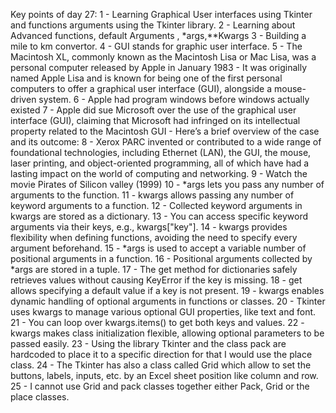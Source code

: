 Key points of day 27:
1 - Learning Graphical User interfaces using Tkinter and functions arguments using the Tkinter library.
2 - Learning about Advanced functions, default Arguments , *args,**Kwargs
3 - Building a mile to km convertor.
4 - GUI stands for graphic user interface.
5 - The Macintosh XL, commonly known as the Macintosh Lisa or Mac Lisa, was a personal computer released by Apple in January 1983 - It was originally named Apple Lisa and is known for being one of the first personal computers to offer a graphical user interface (GUI), alongside a mouse-driven system.
6 - Apple had program windows before windows actually existed
7 -  Apple did sue Microsoft over the use of the graphical user interface (GUI), claiming that Microsoft had infringed on its intellectual property related to the Macintosh GUI - Here’s a brief overview of the case and its outcome:
8 - Xerox PARC invented or contributed to a wide range of foundational technologies, including Ethernet (LAN), the GUI, the mouse, laser printing, and object-oriented programming, all of which have had a lasting impact on the world of computing and networking.
9 - Watch the movie Pirates of Silicon valley (1999)
10 - *args lets you pass any number of arguments to the function.
11 - kwargs allows passing any number of keyword arguments to a function.
12 - Collected keyword arguments in kwargs are stored as a dictionary.
13 - You can access specific keyword arguments via their keys, e.g., kwargs["key"].
14 - kwargs provides flexibility when defining functions, avoiding the need to specify every argument beforehand.
15 - *args is used to accept a variable number of positional arguments in a function.
16 - Positional arguments collected by *args are stored in a tuple.
17 - The get method for dictionaries safely retrieves values without causing KeyError if the key is missing.
18 - get allows specifying a default value if a key is not present.
19 - kwargs enables dynamic handling of optional arguments in functions or classes.
20 - Tkinter uses kwargs to manage various optional GUI properties, like text and font.
21 - You can loop over kwargs.items() to get both keys and values.
22 - kwargs makes class initialization flexible, allowing optional parameters to be passed easily.
23 - Using the library Tkinter and the class pack are hardcoded to place it to a specific direction for that I would use the place class.
24 - The Tkinter has also a class called Grid which allow to set the buttons, labels, inputs, etc. by an Excel sheet position like column and row.
25 - I cannot use Grid and pack classes together either Pack, Grid or the place classes.